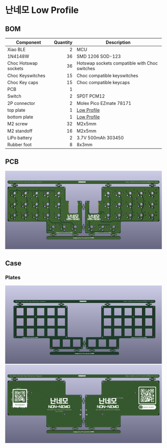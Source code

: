 # 난네모 Low Profile

## BOM
| **Component**       | **Quantity** | **Description**  |
|---                  |---:          |---               |
| Xiao BLE            | 2            | MCU              |
| 1N4148W             | 36           | SMD 1206 SOD-123 |
| Choc Hotswap sockets| 36           | Hotswap sockets compatible with Choc switches |
| Choc Keyswitches    | 15           | Choc compatible keyswitches |
| Choc Key caps       | 15           | Choc compatible keycaps |
| PCB                 | 1            |                 |
| Switch              | 2            | SPDT PCM12      |
| 2P connector        | 2            | Molex Pico EZmate 78171 |
| top plate           | 1            | [Low Profile](../plates/low-profile/top.kicad_pro)                |
| bottom plate        | 1            | [Low Profile](../plates/low-profile/bottom.kicad_pro)                |
| M2 screw	          | 32           | M2x5mm          |
| M2 standoff         | 16           | M2x5mm          |
| LiPo battery        | 2            | 3.7V 500mAh 303450 |
| Rubber foot         | 8            | 8x3mm           |

## PCB
![](../imgs/non_nemo_low_profile_pcb.png)

## Case
### Plates
![](../imgs/non_nemo_low_profile_pcb_top.png)
![](../imgs/non_nemo_low_profile_pcb_bottom.png)